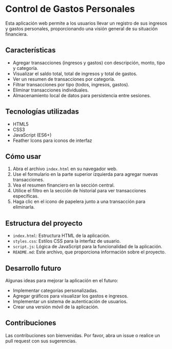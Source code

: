 # Control de Gastos Personales

Esta aplicación web permite a los usuarios llevar un registro de sus ingresos y gastos personales, proporcionando una visión general de su situación financiera.

## Características

- Agregar transacciones (ingresos y gastos) con descripción, monto, tipo y categoría.
- Visualizar el saldo total, total de ingresos y total de gastos.
- Ver un resumen de transacciones por categoría.
- Filtrar transacciones por tipo (todos, ingresos, gastos).
- Eliminar transacciones individuales.
- Almacenamiento local de datos para persistencia entre sesiones.

## Tecnologías utilizadas

- HTML5
- CSS3
- JavaScript (ES6+)
- Feather Icons para iconos de interfaz

## Cómo usar

1. Abra el archivo `index.html` en su navegador web.
2. Use el formulario en la parte superior izquierda para agregar nuevas transacciones.
3. Vea el resumen financiero en la sección central.
4. Utilice el filtro en la sección de historial para ver transacciones específicas.
5. Haga clic en el icono de papelera junto a una transacción para eliminarla.

## Estructura del proyecto

- `index.html`: Estructura HTML de la aplicación.
- `styles.css`: Estilos CSS para la interfaz de usuario.
- `script.js`: Lógica de JavaScript para la funcionalidad de la aplicación.
- `README.md`: Este archivo, que proporciona información sobre el proyecto.

## Desarrollo futuro

Algunas ideas para mejorar la aplicación en el futuro:

- Implementar categorías personalizadas.
- Agregar gráficos para visualizar los gastos e ingresos.
- Implementar un sistema de autenticación de usuarios.
- Crear una versión móvil de la aplicación.

## Contribuciones

Las contribuciones son bienvenidas. Por favor, abra un issue o realice un pull request con sus sugerencias.

